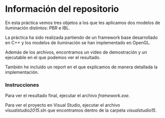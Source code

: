 # Información del repositorio
En esta práctica vemos tres objetos a los que les aplicamos dos modelos de iluminación distintos: PBR e IBL.

La práctica ha sido realizada partiendo de un framework base desarrollado en C++ y los modelos de iluminación se han implementado en OpenGL.

Además de los archivos, encontramos un vídeo de demostración y un ejecutable en el que podemos ver el resultado. 

También he incluído un report en el que explicamos de manera detallada la implementación.

### Instrucciones
Para ver el resultado final, ejecutar el archivo *framework.exe*.

Para ver el proyecto en Visual Studio, ejecutar el archivo *visualstudio2015.sln* que encontramos dentro de la carpeta *visualstudio15*.
